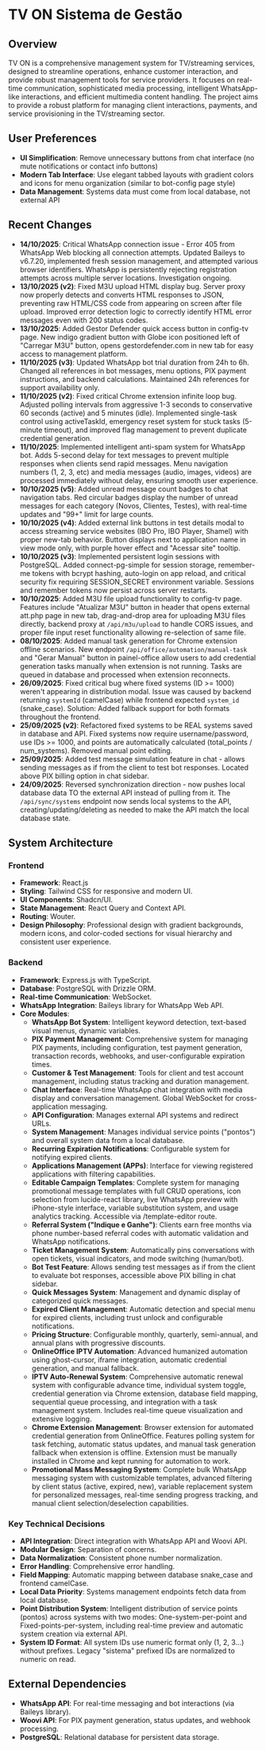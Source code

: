# TV ON Sistema de Gestão

## Overview
TV ON is a comprehensive management system for TV/streaming services, designed to streamline operations, enhance customer interaction, and provide robust management tools for service providers. It focuses on real-time communication, sophisticated media processing, intelligent WhatsApp-like interactions, and efficient multimedia content handling. The project aims to provide a robust platform for managing client interactions, payments, and service provisioning in the TV/streaming sector.

## User Preferences
- **UI Simplification**: Remove unnecessary buttons from chat interface (no mute notifications or contact info buttons)
- **Modern Tab Interface**: Use elegant tabbed layouts with gradient colors and icons for menu organization (similar to bot-config page style)
- **Data Management**: Systems data must come from local database, not external API

## Recent Changes
- **14/10/2025**: Critical WhatsApp connection issue - Error 405 from WhatsApp Web blocking all connection attempts. Updated Baileys to v6.7.20, implemented fresh session management, and attempted various browser identifiers. WhatsApp is persistently rejecting registration attempts across multiple server locations. Investigation ongoing.
- **13/10/2025 (v2)**: Fixed M3U upload HTML display bug. Server proxy now properly detects and converts HTML responses to JSON, preventing raw HTML/CSS code from appearing on screen after file upload. Improved error detection logic to correctly identify HTML error messages even with 200 status codes.
- **13/10/2025**: Added Gestor Defender quick access button in config-tv page. New indigo gradient button with Globe icon positioned left of "Carregar M3U" button, opens gestordefender.com in new tab for easy access to management platform.
- **11/10/2025 (v3)**: Updated WhatsApp bot trial duration from 24h to 6h. Changed all references in bot messages, menu options, PIX payment instructions, and backend calculations. Maintained 24h references for support availability only.
- **11/10/2025 (v2)**: Fixed critical Chrome extension infinite loop bug. Adjusted polling intervals from aggressive 1-3 seconds to conservative 60 seconds (active) and 5 minutes (idle). Implemented single-task control using activeTaskId, emergency reset system for stuck tasks (5-minute timeout), and improved flag management to prevent duplicate credential generation.
- **11/10/2025**: Implemented intelligent anti-spam system for WhatsApp bot. Adds 5-second delay for text messages to prevent multiple responses when clients send rapid messages. Menu navigation numbers (1, 2, 3, etc) and media messages (audio, images, videos) are processed immediately without delay, ensuring smooth user experience.
- **10/10/2025 (v5)**: Added unread message count badges to chat navigation tabs. Red circular badges display the number of unread messages for each category (Novos, Clientes, Testes), with real-time updates and "99+" limit for large counts. 
- **10/10/2025 (v4)**: Added external link buttons in test details modal to access streaming service websites (IBO Pro, IBO Player, Shamel) with proper new-tab behavior. Button displays next to application name in view mode only, with purple hover effect and "Acessar site" tooltip.
- **10/10/2025 (v3)**: Implemented persistent login sessions with PostgreSQL. Added connect-pg-simple for session storage, remember-me tokens with bcrypt hashing, auto-login on app reload, and critical security fix requiring SESSION_SECRET environment variable. Sessions and remember tokens now persist across server restarts.
- **10/10/2025**: Added M3U file upload functionality to config-tv page. Features include "Atualizar M3U" button in header that opens external att.php page in new tab, drag-and-drop area for uploading M3U files directly, backend proxy at `/api/m3u/upload` to handle CORS issues, and proper file input reset functionality allowing re-selection of same file.
- **08/10/2025**: Added manual task generation for Chrome extension offline scenarios. New endpoint `/api/office/automation/manual-task` and "Gerar Manual" button in painel-office allow users to add credential generation tasks manually when extension is not running. Tasks are queued in database and processed when extension reconnects.
- **26/09/2025**: Fixed critical bug where fixed systems (ID >= 1000) weren't appearing in distribution modal. Issue was caused by backend returning `systemId` (camelCase) while frontend expected `system_id` (snake_case). Solution: Added fallback support for both formats throughout the frontend.
- **25/09/2025 (v2)**: Refactored fixed systems to be REAL systems saved in database and API. Fixed systems now require username/password, use IDs >= 1000, and points are automatically calculated (total_points / num_systems). Removed manual point editing.
- **25/09/2025**: Added test message simulation feature in chat - allows sending messages as if from the client to test bot responses. Located above PIX billing option in chat sidebar.
- **24/09/2025**: Reversed synchronization direction - now pushes local database data TO the external API instead of pulling from it. The `/api/sync/systems` endpoint now sends local systems to the API, creating/updating/deleting as needed to make the API match the local database state.

## System Architecture

### Frontend
- **Framework**: React.js
- **Styling**: Tailwind CSS for responsive and modern UI.
- **UI Components**: Shadcn/UI.
- **State Management**: React Query and Context API.
- **Routing**: Wouter.
- **Design Philosophy**: Professional design with gradient backgrounds, modern icons, and color-coded sections for visual hierarchy and consistent user experience.

### Backend
- **Framework**: Express.js with TypeScript.
- **Database**: PostgreSQL with Drizzle ORM.
- **Real-time Communication**: WebSocket.
- **WhatsApp Integration**: Baileys library for WhatsApp Web API.
- **Core Modules**:
    - **WhatsApp Bot System**: Intelligent keyword detection, text-based visual menus, dynamic variables.
    - **PIX Payment Management**: Comprehensive system for managing PIX payments, including configuration, test payment generation, transaction records, webhooks, and user-configurable expiration times.
    - **Customer & Test Management**: Tools for client and test account management, including status tracking and duration management.
    - **Chat Interface**: Real-time WhatsApp chat integration with media display and conversation management. Global WebSocket for cross-application messaging.
    - **API Configuration**: Manages external API systems and redirect URLs.
    - **System Management**: Manages individual service points ("pontos") and overall system data from a local database.
    - **Recurring Expiration Notifications**: Configurable system for notifying expired clients.
    - **Applications Management (APPs)**: Interface for viewing registered applications with filtering capabilities.
    - **Editable Campaign Templates**: Complete system for managing promotional message templates with full CRUD operations, icon selection from lucide-react library, live WhatsApp preview with iPhone-style interface, variable substitution system, and usage analytics tracking. Accessible via /template-editor route.
    - **Referral System ("Indique e Ganhe")**: Clients earn free months via phone number-based referral codes with automatic validation and WhatsApp notifications.
    - **Ticket Management System**: Automatically pins conversations with open tickets, visual indicators, and mode switching (human/bot).
    - **Bot Test Feature**: Allows sending test messages as if from the client to evaluate bot responses, accessible above PIX billing in chat sidebar.
    - **Quick Messages System**: Management and dynamic display of categorized quick messages.
    - **Expired Client Management**: Automatic detection and special menu for expired clients, including trust unlock and configurable notifications.
    - **Pricing Structure**: Configurable monthly, quarterly, semi-annual, and annual plans with progressive discounts.
    - **OnlineOffice IPTV Automation**: Advanced humanized automation using ghost-cursor, iframe integration, automatic credential generation, and manual fallback.
    - **IPTV Auto-Renewal System**: Comprehensive automatic renewal system with configurable advance time, individual system toggle, credential generation via Chrome extension, database field mapping, sequential queue processing, and integration with a task management system. Includes real-time queue visualization and extensive logging.
    - **Chrome Extension Management**: Browser extension for automated credential generation from OnlineOffice. Features polling system for task fetching, automatic status updates, and manual task generation fallback when extension is offline. Extension must be manually installed in Chrome and kept running for automation to work.
    - **Promotional Mass Messaging System**: Complete bulk WhatsApp messaging system with customizable templates, advanced filtering by client status (active, expired, new), variable replacement system for personalized messages, real-time sending progress tracking, and manual client selection/deselection capabilities.

### Key Technical Decisions
- **API Integration**: Direct integration with WhatsApp API and Woovi API.
- **Modular Design**: Separation of concerns.
- **Data Normalization**: Consistent phone number normalization.
- **Error Handling**: Comprehensive error handling.
- **Field Mapping**: Automatic mapping between database snake_case and frontend camelCase.
- **Local Data Priority**: Systems management endpoints fetch data from local database.
- **Point Distribution System**: Intelligent distribution of service points (pontos) across systems with two modes: One-system-per-point and Fixed-points-per-system, including real-time preview and automatic system creation via external API.
- **System ID Format**: All system IDs use numeric format only (1, 2, 3...) without prefixes. Legacy "sistema" prefixed IDs are normalized to numeric on read.

## External Dependencies
- **WhatsApp API**: For real-time messaging and bot interactions (via Baileys library).
- **Woovi API**: For PIX payment generation, status updates, and webhook processing.
- **PostgreSQL**: Relational database for persistent data storage.